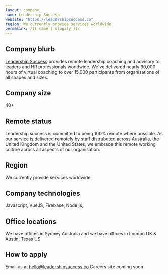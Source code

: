 ```yaml
---
layout: company
name: Leadership Success
website: "https://leadershipsuccess.co"
region: We currently provide services worldwide
permalink: /{{ name | slugify }}/
---
```


## Company blurb

[Leadership Success](https://www.leadershipsuccess.co/) provides remote leadership coaching and advisory to leaders and HR professionals worldwide.  We've delivered nearly 90,000 hours of virtual coaching to over 15,000 participants from organisations of all shapes and sizes.

## Company size

40+

## Remote status

Leadership success is committed to being 100% remote where possible.  As our service is delivered remotely by staff distrubuted across Australia, the United Kingdom and the United States, we embrace this remote working culture across all aspects of our organisation.

## Region

We currently provide services worldwide

## Company technologies

Javascript, VueJS, Firebase, Node.js, 

## Office locations

We have offices in Sydney Australia and we have offices in London UK & Austin, Texas US

## How to apply

Email us at hello@leadershipsuccess.co
Careers site coming soon